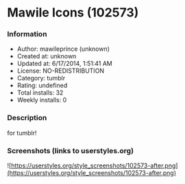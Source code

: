 # Mawile Icons (102573)

### Information
- Author: mawileprince (unknown)
- Created at: unknown
- Updated at: 6/17/2014, 1:51:41 AM
- License: NO-REDISTRIBUTION
- Category: tumblr
- Rating: undefined
- Total installs: 32
- Weekly installs: 0


### Description
for tumblr!


### Screenshots (links to userstyles.org)
![https://userstyles.org/style_screenshots/102573-after.png](https://userstyles.org/style_screenshots/102573-after.png)


